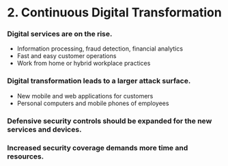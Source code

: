 # 2. Continuous Digital Transformation
### Digital services are on the rise.
  - Information processing, fraud detection, financial analytics
  - Fast and easy customer operations
  - Work from home or hybrid workplace practices

### Digital transformation leads to a larger attack surface.
  - New mobile and web applications for customers
  - Personal computers and mobile phones of employees

### Defensive security controls should be expanded for the new services and devices.
### Increased security coverage demands more time and resources.
